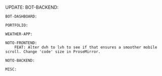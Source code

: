UPDATE:
    BOT-BACKEND: 

    BOT-DASHBOARD:

    PORTFOLIO:
      
    WEATHER-APP:

    NOTO-FRONTEND:
        FEAT: Alter dvh to lvh to see if that ensures a smoother mobile scroll. Change 'code' size in ProseMirror.

    NOTO-BACKEND:

    MISC:
      
